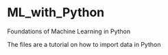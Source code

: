 # ML_with_Python
Foundations of Machine Learning in Python

The files are a tutorial on how to import data in Python
